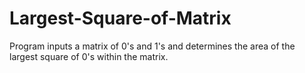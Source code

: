 # Largest-Square-of-Matrix
Program inputs a matrix of 0's and 1's and determines the area of the largest square of 0's within the matrix. 
